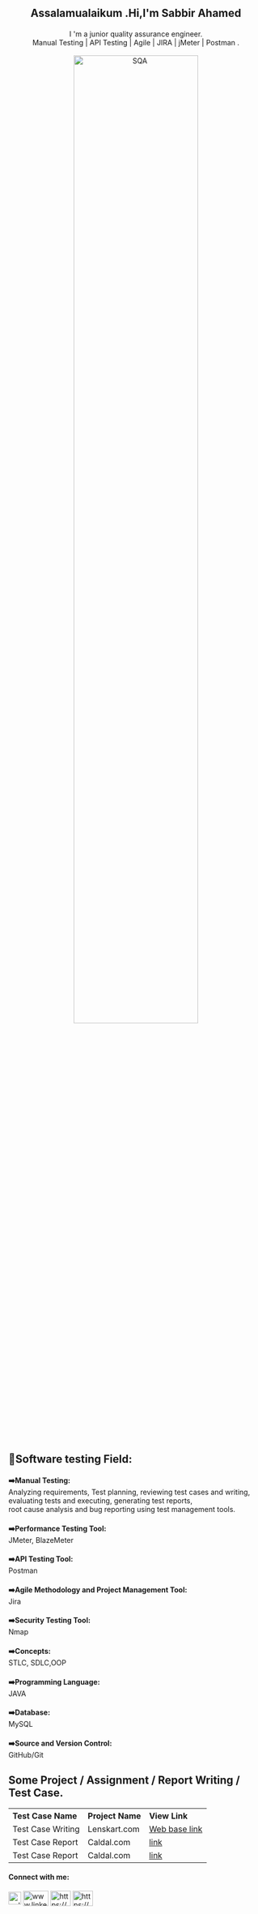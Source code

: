 
<h2 align="center">Assalamualaikum .Hi,I'm Sabbir Ahamed</h2>

<h4 style="font-weight: 400;" align="center">
   I 'm  a junior quality assurance engineer. <br> Manual Testing | API Testing | Agile | JIRA | jMeter | Postman .
   <br>
   <br>
   <img width="70%"  src="https://thumbs.dreamstime.com/b/inscription-software-testing-virtual-display-business-modern-technology-internet-networking-concept-240034079.jpg" alt="SQA">
<h2 style="margin-bottom: 0px;">📌Software testing Field:</h2>

  <h4 style="margin-bottom: 0px;">➡️Manual Testing:</h4> Analyzing requirements, Test planning, reviewing test cases and writing, evaluating tests and executing, generating test reports,<br> root cause analysis and bug reporting using test management tools. <br>

<h4 style="margin-bottom: 0px;">➡️Performance Testing Tool:</h4> JMeter, BlazeMeter <br>
<h4 style="margin-bottom: 0px;">➡️API Testing Tool:</h4> Postman <br>
<h4 style="margin-bottom: 0px;">➡️Agile Methodology and Project Management Tool:</h4> Jira <br>
<h4 style="margin-bottom: 0px;">➡️Security Testing Tool:</h4> Nmap <br>
<h4 style="margin-bottom: 0px;">➡️Concepts:</h4> STLC, SDLC,OOP <br>
<h4 style="margin-bottom: 0px;">➡️Programming Language:</h4> JAVA <br>
<h4 style="margin-bottom: 0px;">➡️Database:</h4> MySQL <br>
<h4 style="margin-bottom: 0px;">➡️Source and Version Control: </h4>GitHub/Git<br>
</h4>

<h2 align="left">Some Project / Assignment / Report Writing / Test Case. </h2>

<table style="width:100% ;">
    <tr>
      <th align="left">Test Case Name </th>
      <th align="left">Project Name</th>
      <th align="left">View Link</th>
    </tr>
    <tr>
      <td>Test Case Writing</td>
      <td>Lenskart.com</td>
      <td><a href="https://docs.google.com/spreadsheets/d/1YVVvVOz95c184sh71up-rRXkdhaOjQbZkgbs2JKr_7M/edit#gid=0"> Web base link</a>
    </td>
    <tr>
      <td>Test Case Report</td>
      <td>Caldal.com</td>
      <td><a href="https://drive.google.com/file/d/1JCI3K0ZohdHrlXguzScVyYRBISCnxQct/view">link</a></td>
    </tr>
   <tr>
      <td>Test Case Report</td>
      <td>Caldal.com</td>
      <td><a href="https://drive.google.com/file/d/1JCI3K0ZohdHrlXguzScVyYRBISCnxQct/view">link</a></td>
    </tr>
    </tr>
    
    
  </table>
  
  <h4 align="left">Connect with me:</h4>
  <p align="left">
    <a href="https://twitter.com/mdsabbi46847958" target="blank"
      ><img
        align="center"
        src="https://raw.githubusercontent.com/rahuldkjain/github-profile-readme-generator/master/src/images/icons/Social/twitter.svg"
        alt="mdsabbi46847958"
        height="25"
        width="25"
    /></a>
    <a
      href="https://linkedin.com/in/www.linkedin.com/in/sabbir-ahamed72"
      target="blank"
      ><img
        align="center" width="50px";
        src="https://raw.githubusercontent.com/rahuldkjain/github-profile-readme-generator/master/src/images/icons/Social/linked-in-alt.svg"
        alt="www.linkedin.com/in/sabbir-ahamed72"
        height="30"
        width="40"
    /></a>
    <a
      href="https://fb.com/https://www.facebook.com/sabbirahamed72"
      target="blank"
      ><img
        align="center"
        src="https://raw.githubusercontent.com/rahuldkjain/github-profile-readme-generator/master/src/images/icons/Social/facebook.svg"
        alt="https://www.facebook.com/sabbirahamed72"
        height="30"
        width="40"
    /></a>
    <a
      href="https://www.youtube.com/c/https://youtu.be/mh07hamvjt8"
      target="blank"
      ><img
        align="center"
        src="https://raw.githubusercontent.com/rahuldkjain/github-profile-readme-generator/master/src/images/icons/Social/youtube.svg"
        alt="https://youtu.be/mh07hamvjt8"
        height="30"
        width="40"
    /></a>
  </p>



